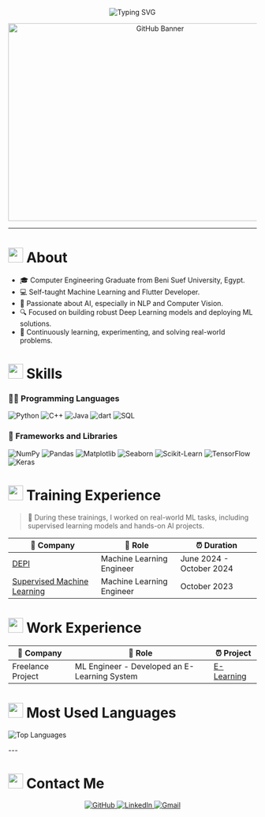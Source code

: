 <!-- ----------- HEAD SECTION ------------ -->
<p align="center">
    <img src="https://readme-typing-svg.herokuapp.com?font=Fira+Code&size=25&pause=1000&center=true&vCenter=true&random=false&width=455&height=65&lines=Hey+There+%F0%9F%91%8B%2C+I'm+Alaa+Sayed;AI+Engineer+%F0%9F%92%BB" alt="Typing SVG" />
</p>

<p align="center">
    <img src="https://cdna.artstation.com/p/assets/images/images/028/102/058/original/pixel-jeff-matrix-s.gif?1593487263" alt="GitHub Banner" width="600" height="400"/>
</p>

---

<!-- ----------- BODY SECTION ------------ -->

<h1><img src = "https://media2.giphy.com/media/QssGEmpkyEOhBCb7e1/giphy.gif?cid=ecf05e47a0n3gi1bfqntqmob8g9aid1oyj2wr3ds3mg700bl&rid=giphy.gif" width ="30"> About</h1>

+ 🎓 Computer Engineering Graduate from Beni Suef University, Egypt.
+ 💻 Self-taught Machine Learning and Flutter Developer.
+ 🤖 Passionate about AI, especially in NLP and Computer Vision.
+ 🔍 Focused on building robust Deep Learning models and deploying ML solutions.
+ 🧠 Continuously learning, experimenting, and solving real-world problems.

<h1><img src = "https://media2.giphy.com/media/QssGEmpkyEOhBCb7e1/giphy.gif?cid=ecf05e47a0n3gi1bfqntqmob8g9aid1oyj2wr3ds3mg700bl&rid=giphy.gif" width ="30"> Skills</h1>

### 🧑‍💻 Programming Languages

![Python](https://img.shields.io/badge/-Python-3776AB?style=flat&logo=python&logoColor=white)
![C++](https://img.shields.io/badge/-C%2B%2B-00599C?style=flat&logo=c%2B%2B&logoColor=white)
![Java](https://img.shields.io/badge/-Java-007396?style=flat&logo=java&logoColor=white)
![dart](https://img.shields.io/badge/-Dart-E34F26?style=flat&logo=dart&logoColor=white)
![SQL](https://img.shields.io/badge/-SQL-4479A1?style=flat&logo=mysql&logoColor=white)

### 🧰 Frameworks and Libraries

![NumPy](https://img.shields.io/badge/-NumPy-013243?style=flat&logo=numpy&logoColor=white)
![Pandas](https://img.shields.io/badge/-Pandas-150458?style=flat&logo=pandas&logoColor=white)
![Matplotlib](https://img.shields.io/badge/-Matplotlib-009688?style=flat&logo=plotly&logoColor=white)
![Seaborn](https://img.shields.io/badge/-Seaborn-2E2D77?style=flat&logoColor=white)
![Scikit-Learn](https://img.shields.io/badge/-Scikit%20Learn-F7931E?style=flat&logo=scikit-learn&logoColor=white)
![TensorFlow](https://img.shields.io/badge/-TensorFlow-FF6F00?style=flat&logo=tensorflow&logoColor=white)
![Keras](https://img.shields.io/badge/-Keras-D00000?style=flat&logo=keras&logoColor=white)

<h1><img src = "https://media2.giphy.com/media/QssGEmpkyEOhBCb7e1/giphy.gif?cid=ecf05e47a0n3gi1bfqntqmob8g9aid1oyj2wr3ds3mg700bl&rid=giphy.gif" width ="30"> Training Experience</h1>

> 📘 During these trainings, I worked on real-world ML tasks, including supervised learning models and hands-on AI projects.

| 🏢 Company                                                                                                                                                                                                                                                                                                                                                                                                                                                                                                                                                                     | 💼 Role                   | ⏰ Duration     |
| ------------------------------------------------------------------------------------------------------------------------------------------------------------------------------------------------------------------------------------------------------------------------------------------------------------------------------------------------------------------------------------------------------------------------------------------------------------------------------------------------------------------------------------------------------------------------------ | ------------------------- | --------------- |
| [DEPI](https://depi.gov.eg/)                                                                                                                                                                                                                                                                                                                                                                                                                                                                                                                                                   | Machine Learning Engineer | June 2024 - October 2024 |
| [Supervised Machine Learning](https://www.coursera.org/specializations/machine-learning-introduction?utm_medium=sem&utm_source=gg&utm_campaign=b2c_emea_machine-learning-introduction_stanford_ftcof_specializations_arte_march_24_dr_geo-multi-set2_sem_rsa_gads_lg-all&campaignid=21092529272&adgroupid=156621904981&device=c&keyword=coursera%20machine%20learning&matchtype=p&network=g&devicemodel=&adposition=&creativeid=693270366211&hide_mobile_promo&gad_source=1&gclid=CjwKCAjw5qC2BhB8EiwAvqa41nTvnC3CdtcHOkKhqnn4yjwcy1ImFMYEdMMNmZgZw4DCHwVqm1luwRoCaYUQAvD_BwE) | Machine Learning Engineer | October 2023    |

<h1><img src = "https://media2.giphy.com/media/QssGEmpkyEOhBCb7e1/giphy.gif?cid=ecf05e47a0n3gi1bfqntqmob8g9aid1oyj2wr3ds3mg700bl&rid=giphy.gif" width ="30"> Work Experience</h1>

| 🏢 Company                                                                                                                                                                                                                                                                                                                                                                                                                                                                                                                                                                     | 💼 Role                   | ⏰ Project     |
| ------------------------------------------------------------------------------------------------------------------------------------------------------------------------------------------------------------------------------------------------------------------------------------------------------------------------------------------------------------------------------------------------------------------------------------------------------------------------------------------------------------------------------------------------------------------------------ | ------------------------- | --------------- |
| Freelance Project                                                                                                                                                                                                                                                                                                                                                                                                                                                                                                                                                  | ML Engineer - Developed an E-Learning System | [E-Learning](https://github.com/A1aaSayed/AI_Projects/tree/main/E_Learning) |


<h1><img src="https://media2.giphy.com/media/QssGEmpkyEOhBCb7e1/giphy.gif" width="30"> Most Used Languages</h1>

<p>
  <img src="https://github-readme-stats.vercel.app/api/top-langs/?username=A1aaSayed&layout=compact&theme=transparent" alt="Top Languages" />
</p>
---

<h1><img src="https://media2.giphy.com/media/QssGEmpkyEOhBCb7e1/giphy.gif" width="30"> Contact Me</h1>

<p align="center">
  <a href="https://github.com/A1aaSayed">
    <img src="https://img.shields.io/badge/GitHub-A1aaSayed-black?style=for-the-badge&logo=github" alt="GitHub" />
  </a>
  <a href="https://www.linkedin.com/in/a1aasayed/">
    <img src="https://img.shields.io/badge/LinkedIn-Alaa%20Sayed-blue?style=for-the-badge&logo=linkedin" alt="LinkedIn" />
  </a>
  <a href="mailto:alaa02.sayed02@gmail.com">
    <img src="https://img.shields.io/badge/Gmail-alaa02.sayed02@gmail.com-D14836?style=for-the-badge&logo=gmail&logoColor=white" alt="Gmail" />
  </a>
</p>
